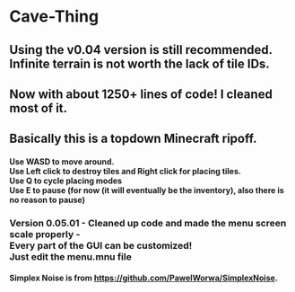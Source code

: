 # Cave-Thing
## Using the v0.04 version is still recommended. Infinite terrain is not worth the lack of tile IDs.
## Now with about 1250+ lines of code! I cleaned most of it.
## Basically this is a topdown Minecraft ripoff.
#### Use WASD to move around. <br>Use Left click to destroy tiles and Right click for placing tiles. <br>Use Q to cycle placing modes<br>Use E to pause (for now (it will eventually be the inventory), also there is no reason to pause)
### Version 0.05.01 - Cleaned up code and made the menu screen scale properly - <br>Every part of the GUI can be customized!<br>Just edit the menu.mnu file
#### Simplex Noise is from https://github.com/PawelWorwa/SimplexNoise. 
